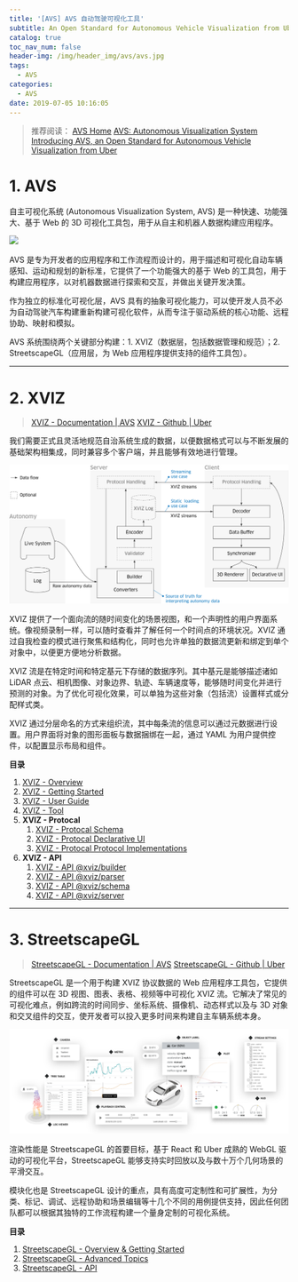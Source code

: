 ```yaml
---
title: '[AVS] AVS 自动驾驶可视化工具'
subtitle: An Open Standard for Autonomous Vehicle Visualization from Uber
catalog: true
toc_nav_num: false
header-img: /img/header_img/avs/avs.jpg
tags:
  - AVS
categories:
  - AVS
date: 2019-07-05 10:16:05
---
```




> 推荐阅读：
> [AVS Home](https://avs.auto/#/)
> [AVS: Autonomous Visualization System](https://avs.auto/#/about)
> [Introducing AVS, an Open Standard for Autonomous Vehicle Visualization from Uber](https://eng.uber.com/avs-autonomous-vehicle-visualization/)


# 1. AVS
自主可视化系统 (Autonomous Visualization System, AVS) 是一种快速、功能强大、基于 Web 的 3D 可视化工具包，用于从自主和机器人数据构建应用程序。

![](Streetscape_animation.gif)

AVS 是专为开发者的应用程序和工作流程而设计的，用于描述和可视化自动车辆感知、运动和规划的新标准，它提供了一个功能强大的基于 Web 的工具包，用于构建应用程序，以对机器数据进行探索和交互，并做出关键开发决策。

作为独立的标准化可视化层，AVS 具有的抽象可视化能力，可以使开发人员不必为自动驾驶汽车构建重新构建可视化软件，从而专注于驱动系统的核心功能、远程协助、映射和模拟。


AVS 系统围绕两个关键部分构建：1. XVIZ（数据层，包括数据管理和规范）；2. StreetscapeGL（应用层，为 Web 应用程序提供支持的组件工具包）。


---
# 2. XVIZ
> [XVIZ - Documentation | AVS](https://avs.auto/#/xviz/overview/introduction)
> [XVIZ - Github | Uber](https://github.com/uber/xviz)

我们需要正式且灵活地规范自治系统生成的数据，以便数据格式可以与不断发展的基础架构相集成，同时兼容多个客户端，并且能够有效地进行管理。

![](data-flow.png)

XVIZ 提供了一个面向流的随时间变化的场景视图，和一个声明性的用户界面系统。像视频录制一样，可以随时查看并了解任何一个时间点的环境状况。XVIZ 通过自我检查的模式进行聚焦和结构化，同时也允许单独的数据流更新和绑定到单个对象中，以便更方便地分析数据。

XVIZ 流是在特定时间和特定基元下存储的数据序列。其中基元是能够描述诸如 LiDAR 点云、相机图像、对象边界、轨迹、车辆速度等，能够随时间变化并进行预测的对象。为了优化可视化效果，可以单独为这些对象（包括流）设置样式或分配样式类。

XVIZ 通过分层命名的方式来组织流，其中每条流的信息可以通过元数据进行设置。用户界面将对象的图形面板与数据捆绑在一起，通过 YAML 为用户提供控件，以配置显示布局和组件。

**目录**
1. [XVIZ - Overview](/2019/07/05/avs-xviz-0)
2. [XVIZ - Getting Started](/2019/07/05/avs-xviz-1)
3. [XVIZ - User Guide](/2019/07/05/avs-xviz-2)
4. [XVIZ - Tool](/2019/07/08/avs-xviz-3)
5. **XVIZ - Protocal**
    1. [XVIZ - Protocal Schema](/2019/07/09/avs-xviz-4)
    2. [XVIZ - Protocal Declarative UI]()
    3. [XVIZ - Protocal Protocol Implementations]()
6. **XVIZ - API**
    1. [XVIZ - API @xviz/builder]()
    2. [XVIZ - API @xviz/parser]()
    3. [XVIZ - API @xviz/schema]()
    4. [XVIZ - API @xviz/server](/2019/07/10/avs-xviz-api-4)


---
# 3. StreetscapeGL
> [StreetscapeGL - Documentation | AVS](https://avs.auto/#/streetscape.gl/overview/introduction)
> [StreetscapeGL - Github | Uber](https://github.com/uber/streetscape.gl)

StreetscapeGL 是一个用于构建 XVIZ 协议数据的 Web 应用程序工具包，它提供的组件可以在 3D 视图、图表、表格、视频等中可视化 XVIZ 流。它解决了常见的可视化难点，例如跨流的时间同步、坐标系统、摄像机、动态样式以及与 3D 对象和交叉组件的交互，使开发者可以投入更多时间来构建自主车辆系统本身。

![](ui-controls.png)

渲染性能是 StreetscapeGL 的首要目标，基于 React 和 Uber 成熟的 WebGL 驱动的可视化平台，StreetscapeGL 能够支持实时回放以及与数十万个几何场景的平滑交互。

模块化也是 StreetscapeGL 设计的重点，具有高度可定制性和可扩展性，为分类、标记、调试、远程协助和场景编辑等十几个不同的用例提供支持，因此任何团队都可以根据其独特的工作流程构建一个量身定制的可视化系统。

**目录**
1. [StreetscapeGL - Overview & Getting Started](/2019/07/08/avs-streetscape-0)
2. [StreetscapeGL - Advanced Topics]()
3. [StreetscapeGL - API]()
